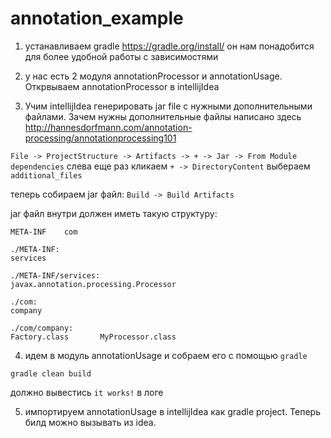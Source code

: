 # annotation_example
1) устанавливаем gradle https://gradle.org/install/ он нам понадобится для более удобной работы с зависимостями

2) у нас есть 2 модуля annotationProcessor и annotationUsage. Открвываем annotationProcessor в intellijIdea

3) Учим intellijIdea генерировать jar file c нужными дополнительными файлами. Зачем нужны дополнительные файлы написано здесь
http://hannesdorfmann.com/annotation-processing/annotationprocessing101


`File -> ProjectStructure -> Artifacts -> + -> Jar -> From Module dependencies`
слева еще раз кликаем `+ -> DirectoryContent` выбераем `additional_files` 

теперь собираем jar файл:
`Build -> Build Artifacts`

jar файл внутри должен иметь такую структуру:
```
META-INF	com

./META-INF:
services

./META-INF/services:
javax.annotation.processing.Processor

./com:
company

./com/company:
Factory.class		MyProcessor.class
```


4) идем в модуль annotationUsage и собраем его с помощью `gradle`
```
gradle clean build
```
должно вывестись `it works!` в логе

5) импортируем annotationUsage в intellijIdea как gradle project. Теперь билд можно вызывать из idea.

